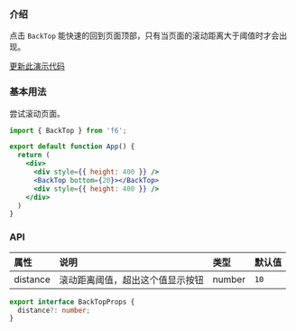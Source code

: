 <div class="block-panel">

<h3>介绍</h3>

点击 `BackTop` 能快速的回到页面顶部，只有当页面的滚动距离大于阈值时才会出现。


</div>
<div class="block-panel">
        <a class="to-github-link" target="_blank" href=https://github.com/Webang/f6/tree/master/packages/f6/packages/back-top/demo/basic.md>更新此演示代码</a>
        <h3>基本用法</h3>

尝试滚动页面。

```jsx
import { BackTop } from 'f6';

export default function App() {
  return (
    <div>
      <div style={{ height: 400 }} />
      <BackTop bottom={20}></BackTop>
      <div style={{ height: 400 }} />
    </div>
  )
}
```
</div>
<div class="block-panel">

<h3>API</h3>

| 属性 | 说明 | 类型 | 默认值 |
| :-  | :- | :- | :- |
| distance | 滚动距离阈值，超出这个值显示按钮 | number | `10` |

```ts
export interface BackTopProps {
  distance?: number;
}
```
</div>